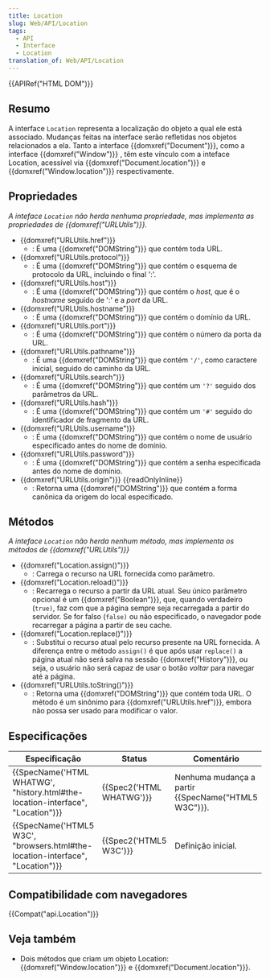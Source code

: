 ```yaml
---
title: Location
slug: Web/API/Location
tags:
  - API
  - Interface
  - Location
translation_of: Web/API/Location
---
```

{{APIRef("HTML DOM")}}

## Resumo

A interface `Location` representa a localização do objeto a qual ele está associado. Mudanças feitas na interface serão refletidas nos objetos relacionados a ela. Tanto a interface {{domxref("Document")}}, como a interface {{domxref("Window")}} , têm este vínculo com a inteface Location, acessível via {{domxref("Document.location")}} e {{domxref("Window.location")}} respectivamente.

## Propriedades

_A inteface `Location` não herda nenhuma propriedade, mas implementa as propriedades de_ _{{domxref("URLUtils")}}._

- {{domxref("URLUtils.href")}}
  - : É uma {{domxref("DOMString")}} que contém toda URL.
- {{domxref("URLUtils.protocol")}}
  - : É uma {{domxref("DOMString")}} que contém o esquema de protocolo da URL, incluindo o final ':'.
- {{domxref("URLUtils.host")}}
  - : É uma {{domxref("DOMString")}} que contém o _host_, que é o _hostname_ seguido de ':' e a _port_ da URL.
- {{domxref("URLUtils.hostname")}}
  - : É uma {{domxref("DOMString")}} que contém o domínio da URL.
- {{domxref("URLUtils.port")}}
  - : É uma {{domxref("DOMString")}} que contém o número da porta da URL.
- {{domxref("URLUtils.pathname")}}
  - : É uma {{domxref("DOMString")}} que contém `'/'`, como caractere inicial, seguido do caminho da URL.
- {{domxref("URLUtils.search")}}
  - : É uma {{domxref("DOMString")}} que contém um `'?'` seguido dos parâmetros da URL.
- {{domxref("URLUtils.hash")}}
  - : É uma {{domxref("DOMString")}} que contém um `'#'` seguido do identificador de fragmento da URL.
- {{domxref("URLUtils.username")}}
  - : É uma {{domxref("DOMString")}} que contém o nome de usuário especificado antes do nome de domínio.
- {{domxref("URLUtils.password")}}
  - : É uma {{domxref("DOMString")}} que contém a senha especificada antes do nome de domínio.
- {{domxref("URLUtils.origin")}} {{readOnlyInline}}
  - : Retorna uma {{domxref("DOMString")}} que contém a forma canônica da origem do local especificado.

## Métodos

_A inteface `Location` não herda nenhum método, mas implementa os métodos de {{domxref("URLUtils")}}_

- {{domxref("Location.assign()")}}
  - : Carrega o recurso na URL fornecida como parâmetro.
- {{domxref("Location.reload()")}}
  - : Recarrega o recurso a partir da URL atual. Seu único parâmetro opcional é um {{domxref("Boolean")}}, que, quando verdadeiro (`true)`, faz com que a página sempre seja recarregada a partir do servidor. Se for falso (`false)` ou não especificado, o navegador pode recarregar a página a partir de seu cache.
- {{domxref("Location.replace()")}}
  - : Substitui o recurso atual pelo recurso presente na URL fornecida. A diferença entre o método `assign()` é que após usar `replace()` a página atual não será salva na sessão {{domxref("History")}}, ou seja, o usuário não será capaz de usar o botão _voltar_ para navegar até a página.
- {{domxref("URLUtils.toString()")}}
  - : Retorna uma {{domxref("DOMString")}} que contém toda URL. O método é um sinônimo para {{domxref("URLUtils.href")}}, embora não possa ser usado para modificar o valor.

## Especificações

| Especificação                                                                                            | Status                           | Comentário                                                 |
| -------------------------------------------------------------------------------------------------------- | -------------------------------- | ---------------------------------------------------------- |
| {{SpecName('HTML WHATWG', "history.html#the-location-interface", "Location")}} | {{Spec2('HTML WHATWG')}} | Nenhuma mudança a partir {{SpecName("HTML5 W3C")}}. |
| {{SpecName('HTML5 W3C', "browsers.html#the-location-interface", "Location")}} | {{Spec2('HTML5 W3C')}}     | Definição inicial.                                         |

## Compatibilidade com navegadores

{{Compat("api.Location")}}

## Veja também

- Dois métodos que criam um objeto Location: {{domxref("Window.location")}} e {{domxref("Document.location")}}.
